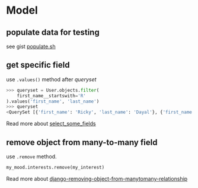 # Model

## populate data for testing

see gist [populate.sh](https://gist.github.com/xoxwgys56/fd9fc9f5ac6d2e216956ec1a768433c8)

## get specific field

use `.values()` method after _queryset_

```python
>>> queryset = User.objects.filter(
    first_name__startswith='R'
).values('first_name', 'last_name')
>>> queryset
<QuerySet [{'first_name': 'Ricky', 'last_name': 'Dayal'}, {'first_name': 'Ritesh', 'last_name': 'Deshmukh'}]
```

Read more about [select_some_fields](https://books.agiliq.com/projects/django-orm-cookbook/en/latest/select_some_fields.html)

## remove object from many-to-many field

use `.remove` method.

```python
my_mood.interests.remove(my_interest)
```

Read more about [django-removing-object-from-manytomany-relationship](https://stackoverflow.com/questions/6333068/django-removing-object-from-manytomany-relationship)
